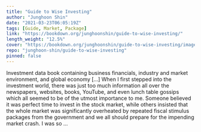 ```yaml
---
title: "Guide to Wise Investing"
author: "Junghoon Shin"
date: "2021-03-23T06:05:19Z"
tags: [Guide, Market, Package]
link: "https://bookdown.org/junghoonshin/guide-to-wise-investing/"
length_weight: "12.5%"
cover: "https://bookdown.org/junghoonshin/guide-to-wise-investing/images/mathieu-stern-1zO4O3Z0UJA-unsplash.jpg"
repo: "junghoon-shin/guide-to-wise-investing"
pinned: false
---
```


Investment data book containing business financials, industry and market environment, and global economy [...] When I first stepped into the investment world, there was just too much information all over the newspapers, websites, books, YouTube, and even lunch table gossips which all seemed to be of the utmost importance to me. Someone believed it was perfect time to invest in the stock market, while others insisted that the whole market was significantly overheated by repeated fiscal stimulus packages from the government and we all should prepare for the impending market crash. I was so ...
